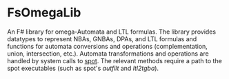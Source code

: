 # FsOmegaLib

An F# library for omega-Automata and LTL formulas.
The library provides datatypes to represent NBAs, GNBAs, DPAs, and LTL formulas and functions for automata conversions and operations (complementation, union, intersection, etc.).
Automata transformations and operations are handled by system calls to [spot](https://spot.lre.epita.fr/).
The relevant methods require a path to the spot executables (such as spot's *autfilt* and *ltl2tgba*).
